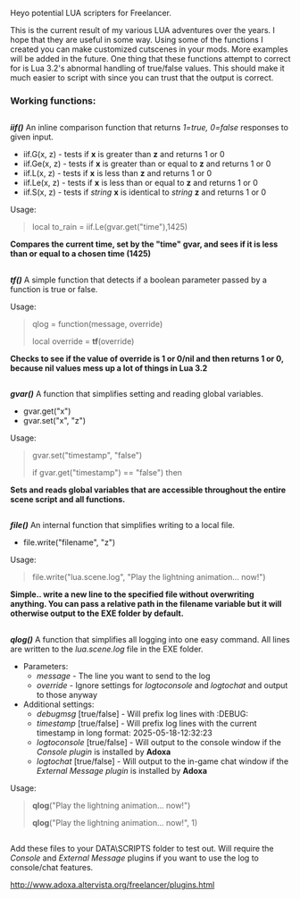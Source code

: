 Heyo potential LUA scripters for Freelancer.

This is the current result of my various LUA adventures over the years. I hope that they are useful in some way. Using some of the functions I created you can make customized cutscenes in your mods. More examples will be added in the future. One thing that these functions attempt to correct for is Lua 3.2's abnormal handling of true/false values. This should make it much easier to script with since you can trust that the output is correct.

### Working functions:
## 
***iif()*** An inline comparison function that returns *1=true, 0=false* responses to given input.
  - iif.G(x, z) - tests if **x** is greater than **z** and returns 1 or 0
  - iif.Ge(x, z) - tests if **x** is greater than or equal to **z** and returns 1 or 0
  - iif.L(x, z) - tests if **x** is less than **z** and returns 1 or 0
  - iif.Le(x, z) - tests if **x** is less than or equal to **z** and returns 1 or 0
  - iif.S(x, z) - tests if *string* **x** is identical to *string* **z** and returns 1 or 0
  
  Usage:
  > local to_rain = iif.Le(gvar.get("time"),1425)
  > 
  **Compares the current time, set by the "time" gvar, and sees if it is less than or equal to a chosen time (1425)**

## 
***tf()*** A simple function that detects if a boolean parameter passed by a function is true or false.

  Usage:
  > qlog = function(message, override)
  > 
  > local override = **tf**(override)
  > 
  **Checks to see if the value of override is 1 or 0/nil and then returns 1 or 0, because nil values mess up a lot of things in Lua 3.2**

## 
***gvar()*** A function that simplifies setting and reading global variables.
  - gvar.get("x")
  - gvar.set("x", "z")

  Usage:
  > gvar.set("timestamp", "false")
  >
  > if gvar.get("timestamp") == "false") then
  >
  **Sets and reads global variables that are accessible throughout the entire scene script and all functions.**

## 
***file()*** An internal function that simplifies writing to a local file.
  - file.write("filename", "z")

  Usage:
  > file.write("lua.scene.log", "Play the lightning animation... now!")
  >
  **Simple.. write a new line to the specified file without overwriting anything. You can pass a relative path in the filename variable but it will otherwise output to the EXE folder by default.**

## 
***qlog()*** A function that simplifies all logging into one easy command. All lines are written to the *lua.scene.log* file in the EXE folder.
  - Parameters:
    - *message* - The line you want to send to the log
    - *override* - Ignore settings for *logtoconsole* and *logtochat* and output to those anyway
  - Additional settings:
    - *debugmsg* [true/false] - Will prefix log lines with :DEBUG:
    - *timestamp* [true/false] - Will prefix log lines with the current timestamp in long format: 2025-05-18-12:32:23
    - *logtoconsole* [true/false] - Will output to the console window if the *Console plugin* is installed by **Adoxa**
    - *logtochat* [true/false] - Will output to the in-game chat window if the *External Message plugin* is installed by **Adoxa**
  
  Usage:
  > **qlog**("Play the lightning animation... now!")
  >
  > **qlog**("Play the lightning animation... now!", 1)
  > 

## 
Add these files to your DATA\SCRIPTS folder to test out. Will require the *Console* and *External Message* plugins if you want to use the log to console/chat features.

http://www.adoxa.altervista.org/freelancer/plugins.html
